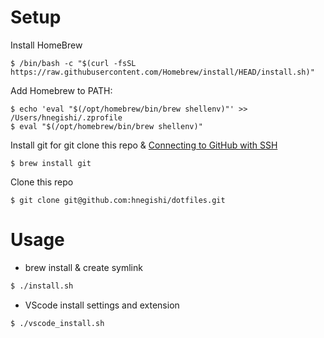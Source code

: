 # Setup

Install HomeBrew

```
$ /bin/bash -c "$(curl -fsSL https://raw.githubusercontent.com/Homebrew/install/HEAD/install.sh)"
```

Add Homebrew to PATH:

```
$ echo 'eval "$(/opt/homebrew/bin/brew shellenv)"' >> /Users/hnegishi/.zprofile
$ eval "$(/opt/homebrew/bin/brew shellenv)"
```

Install git for git clone this repo & [Connecting to GitHub with SSH](https://docs.github.com/ja/authentication/connecting-to-github-with-ssh)

```
$ brew install git
```

Clone this repo

```
$ git clone git@github.com:hnegishi/dotfiles.git
```

# Usage

- brew install & create symlink

```bash
$ ./install.sh
```

- VScode install settings and extension

```bash
$ ./vscode_install.sh
```
